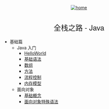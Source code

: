 <div align="center">
    <a href="/">
      <img src="./icon/home.svg" alt="home">
    </a>
    <h1 class="app-name"><a data-nosearch="" href="/#/Java/" style="font-family: Source Sans Pro,Helvetica Neue,Arial,sans-serif;
        letter-spacing: 0;
        font-size: 1.5rem;
        font-weight: 300;
        text-align: center;
        -webkit-font-smoothing: antialiased;
        -webkit-tap-highlight-color: rgba(0,0,0,0);
        -webkit-text-size-adjust: none;
        box-sizing: border-box;
        color: inherit;
        text-decoration: none;">全栈之路 - Java</a></h1>
</div>

* 基础篇
  * Java 入门
    * [HelloWorld](Java/basis/hello-world)
    * [基础语法](Java/basis/basic-grammar)
    * [数组](Java/basis/array)
    * [方法](Java/basis/method)
    * [流程控制](Java/basis/control)
    * [内存模型](Java/basis/memory)
  * 面向对象
    * [基础概念](Java/object-oriented/control)
    * [面向对象特殊语法](Java/object-oriented/special-grammar)